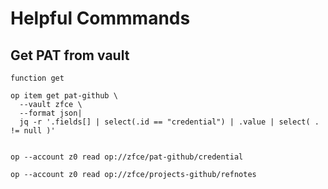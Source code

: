 # Helpful Commmands

## Get PAT from vault

```
function get

op item get pat-github \
  --vault zfce \
  --format json|
  jq -r '.fields[] | select(.id == "credential") | .value | select( . != null )'
  
  
op --account z0 read op://zfce/pat-github/credential  
```

```
op --account z0 read op://zfce/projects-github/refnotes
```